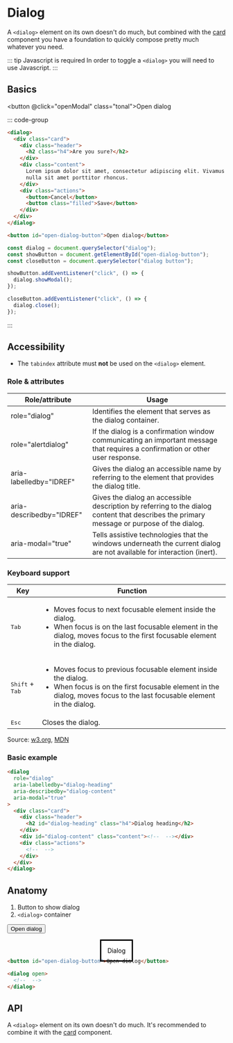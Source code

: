 <style scoped>
	@import "../../../src/button/button-base.css";
  @import "../../../src/button/button-variants.css";
	@import "../../../src/surfaces/card.css";
  @import "../../../src/feedback/dialog.css";

	.anatomy :where(button, dialog){
    outline: var(--_anatomy-border-red);
    outline-offset: 3px;

	}
</style>

<script setup>
	import {ref} from "vue"
	const dialog = ref()

	function openModal() {
		dialog.value?.showModal()
	}

	function closeModal() {
		dialog.value?.close()
	}
</script>

# Dialog

A `<dialog>` element on its own doesn't do much, but combined with the [card](/components/surfaces/card) component you have a foundation to quickly compose pretty much whatever you need.

::: tip Javascript is required
In order to toggle a `<dialog>` you will need to use Javascript.
:::

## Basics

<div class="example-wrapper">
   <div class="example">

<button @click="openModal" class="tonal">Open dialog</button>

<dialog ref="dialog" role="dialog" aria-labelledby="dialog-heading" aria-modal="true">
	<div class="card">
		<div class="header">
			<h2 id="dialog-heading" class="h4">Are you sure?</h2>
		</div>
		<div class="content">
			Lorem ipsum dolor sit amet, consectetur adipiscing elit. Vivamus sodales,
      nulla sit amet porttitor rhoncus.
		</div>
		<div class="actions">
			<button @click="closeModal">Cancel</button>
			<button @click="closeModal" class="filled">Save</button>
		</div>
</div>
</dialog>
  </div>

::: code-group

```html [dialog.html]
<dialog>
  <div class="card">
    <div class="header">
      <h2 class="h4">Are you sure?</h2>
    </div>
    <div class="content">
      Lorem ipsum dolor sit amet, consectetur adipiscing elit. Vivamus sodales,
      nulla sit amet porttitor rhoncus.
    </div>
    <div class="actions">
      <button>Cancel</button>
      <button class="filled">Save</button>
    </div>
  </div>
</dialog>

<button id="open-dialog-button">Open dialog</button>
```

```js [dialog.js]
const dialog = document.querySelector("dialog");
const showButton = document.getElementById("open-dialog-button");
const closeButton = document.querySelector("dialog button");

showButton.addEventListener("click", () => {
  dialog.showModal();
});

closeButton.addEventListener("click", () => {
  dialog.close();
});
```

:::

</div>

## Accessibility

- The `tabindex` attribute must **not** be used on the `<dialog>` element.

### Role & attributes

| Role/attribute           | Usage                                                                                                                                      |
| ------------------------ | ------------------------------------------------------------------------------------------------------------------------------------------ |
| role="dialog"            | Identifies the element that serves as the dialog container.                                                                                |
| role="alertdialog"       | If the dialog is a confirmation window communicating an important message that requires a confirmation or other user response.             |
| aria-labelledby="IDREF"  | Gives the dialog an accessible name by referring to the element that provides the dialog title.                                            |
| aria-describedby="IDREF" | Gives the dialog an accessible description by referring to the dialog content that describes the primary message or purpose of the dialog. |
| aria-modal="true"        | Tells assistive technologies that the windows underneath the current dialog are not available for interaction (inert).                     |

### Keyboard support

| Key                               | Function                                                                                                                                                                                                    |
| --------------------------------- | ----------------------------------------------------------------------------------------------------------------------------------------------------------------------------------------------------------- |
| <kbd>Tab</kbd>                    | <ul><li>Moves focus to next focusable element inside the dialog.</li><li>When focus is on the last focusable element in the dialog, moves focus to the first focusable element in the dialog.</li></ul>     |
| <kbd>Shift</kbd> + <kbd>Tab</kbd> | <ul><li>Moves focus to previous focusable element inside the dialog.</li><li>When focus is on the first focusable element in the dialog, moves focus to the last focusable element in the dialog.</li></ul> |
| <kbd>Esc</kbd>                    | Closes the dialog.                                                                                                                                                                                          |

Source: [w3.org](https://www.w3.org/WAI/ARIA/apg/patterns/dialog-modal/examples/dialog/#rps_label), [MDN](https://developer.mozilla.org/en-US/docs/Web/HTML/Element/dialog#accessibility)

### Basic example

```html {2,3,4,5,9,11}
<dialog
  role="dialog"
  aria-labelledby="dialog-heading"
  aria-describedby="dialog-content"
  aria-modal="true"
>
  <div class="card">
    <div class="header">
      <h2 id="dialog-heading" class="h4">Dialog heading</h2>
    </div>
    <div id="dialog-content" class="content"><!--  --></div>
    <div class="actions">
      <!--  -->
    </div>
  </div>
</dialog>
```

## Anatomy

1. Button to show dialog
2. `<dialog>` container

<div class="example-wrapper">
   <div class="example stack anatomy" style="min-height: 4rem;">

<button class="tonal">Open dialog</button>

<dialog open style="margin-block-start: 0;">Dialog</dialog>
  </div>

```html
<button id="open-dialog-button">Open dialog</button>

<dialog open>
  <!--  -->
</dialog>
```

</div>

## API

A `<dialog>` element on its own doesn't do much. It's recommended to combine it with the [card](/components/surfaces/card) component.
